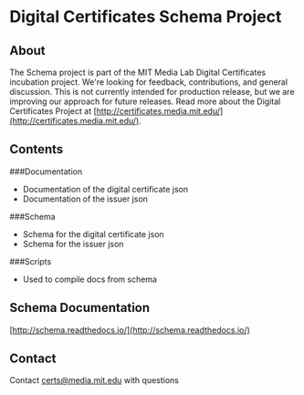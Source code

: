 Digital Certificates Schema Project
===================================

About
-----

The Schema project is part of the MIT Media Lab Digital Certificates incubation project. We're looking for feedback,
contributions, and general discussion. This is not currently intended for production release, but we are improving
our approach for future releases. Read more about the Digital Certificates Project at
[http://certificates.media.mit.edu/](http://certificates.media.mit.edu/).

Contents
--------

###Documentation

- Documentation of the digital certificate json
- Documentation of the issuer json

###Schema
- Schema for the digital certificate json
- Schema for the issuer json

###Scripts
- Used to compile docs from schema



Schema Documentation
--------------------

[http://schema.readthedocs.io/](http://schema.readthedocs.io/)


Contact
-------

Contact [certs@media.mit.edu](mailto:certs@media.mit.edu) with questions


